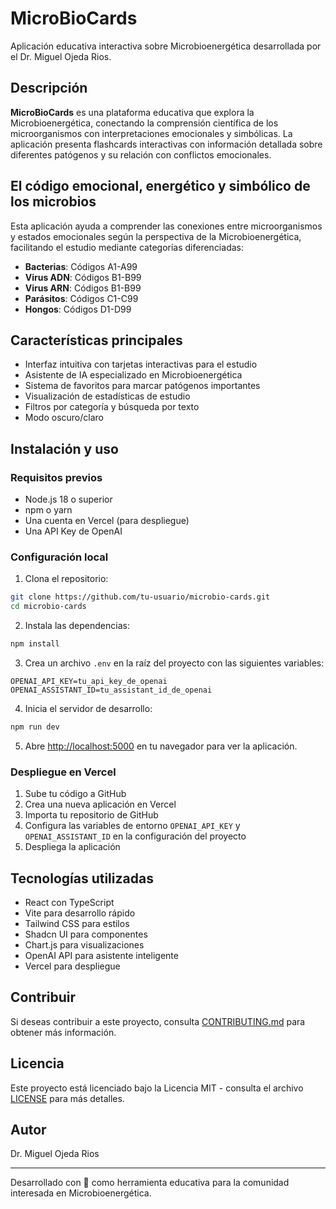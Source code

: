 # MicroBioCards

Aplicación educativa interactiva sobre Microbioenergética desarrollada por el Dr. Miguel Ojeda Rios.

## Descripción

**MicroBioCards** es una plataforma educativa que explora la Microbioenergética, conectando la comprensión científica de los microorganismos con interpretaciones emocionales y simbólicas. La aplicación presenta flashcards interactivas con información detallada sobre diferentes patógenos y su relación con conflictos emocionales.

## El código emocional, energético y simbólico de los microbios

Esta aplicación ayuda a comprender las conexiones entre microorganismos y estados emocionales según la perspectiva de la Microbioenergética, facilitando el estudio mediante categorías diferenciadas:

- **Bacterias**: Códigos A1-A99
- **Virus ADN**: Códigos B1-B99 
- **Virus ARN**: Códigos B1-B99
- **Parásitos**: Códigos C1-C99
- **Hongos**: Códigos D1-D99

## Características principales

- Interfaz intuitiva con tarjetas interactivas para el estudio
- Asistente de IA especializado en Microbioenergética
- Sistema de favoritos para marcar patógenos importantes
- Visualización de estadísticas de estudio
- Filtros por categoría y búsqueda por texto
- Modo oscuro/claro

## Instalación y uso

### Requisitos previos
- Node.js 18 o superior
- npm o yarn
- Una cuenta en Vercel (para despliegue)
- Una API Key de OpenAI

### Configuración local

1. Clona el repositorio:
```bash
git clone https://github.com/tu-usuario/microbio-cards.git
cd microbio-cards
```

2. Instala las dependencias:
```bash
npm install
```

3. Crea un archivo `.env` en la raíz del proyecto con las siguientes variables:
```
OPENAI_API_KEY=tu_api_key_de_openai
OPENAI_ASSISTANT_ID=tu_assistant_id_de_openai
```

4. Inicia el servidor de desarrollo:
```bash
npm run dev
```

5. Abre [http://localhost:5000](http://localhost:5000) en tu navegador para ver la aplicación.

### Despliegue en Vercel

1. Sube tu código a GitHub
2. Crea una nueva aplicación en Vercel
3. Importa tu repositorio de GitHub
4. Configura las variables de entorno `OPENAI_API_KEY` y `OPENAI_ASSISTANT_ID` en la configuración del proyecto
5. Despliega la aplicación

## Tecnologías utilizadas

- React con TypeScript
- Vite para desarrollo rápido
- Tailwind CSS para estilos
- Shadcn UI para componentes
- Chart.js para visualizaciones
- OpenAI API para asistente inteligente
- Vercel para despliegue

## Contribuir

Si deseas contribuir a este proyecto, consulta [CONTRIBUTING.md](./CONTRIBUTING.md) para obtener más información.

## Licencia

Este proyecto está licenciado bajo la Licencia MIT - consulta el archivo [LICENSE](./LICENSE) para más detalles.

## Autor

Dr. Miguel Ojeda Rios

---

Desarrollado con 💜 como herramienta educativa para la comunidad interesada en Microbioenergética.
